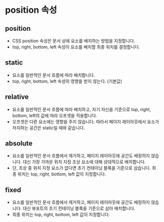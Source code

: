 # position 속성

## position

- CSS position 속성은 문서 상에 요소를 배치하는 방법을 지정합니다. 
- top, right, bottom, left 속성이 요소를 배치할 최종 위치를 결정합니다.

## static

- 요소를 일반적인 문서 흐름에 따라 배치합니다. 
- top, right, bottom, left 속성의 영향을 받지 않는다. (기본값)

## relative

- 요소를 일반적인 문서 흐름에 따라 배치하고, 자기 자신을 기준으로 top, right, bottom, left의 값에 따라 오프셋을 적용합니다. 
- 오프셋은 다른 요소에는 영향을 주지 않습니다. 따라서 페이지 레이아웃에서 요소가 차지하는 공간은 static일 때와 같습니다.

## absolute

- 요소를 일반적인 문서 흐름에서 제거하고, 페이지 레이아웃에 공간도 배정하지 않습니다. 대신 가장 가까운 위치 지정 조상 요소에 대해 상대적으로 배치합니다.
- 단, 조상 중 위치 지정 요소가 없다면 초기 컨테이닝 블록을 기준으로 삼습니다. 최종 위치는 top, right, bottom, left 값이 지정합니다.

## fixed

- 요소를 일반적인 문서 흐름에서 제거하고, 페이지 레이아웃에 공간도 배정하지 않습니다. 대신 뷰포트의 초기 컨테이닝 블록을 기준으로 삼아 배치합니다.
- 최종 위치는 top, right, bottom, left 값이 지정합니다.
